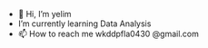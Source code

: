 - 👋 Hi, I’m yelim
- I’m currently learning Data Analysis
- 📫 How to reach me wkddpfla0430 @gmail.com

<!---
yelm0430/yelm0430 is a ✨ special ✨ repository because its `README.md` (this file) appears on your GitHub profile.
You can click the Preview link to take a look at your changes.
--->

